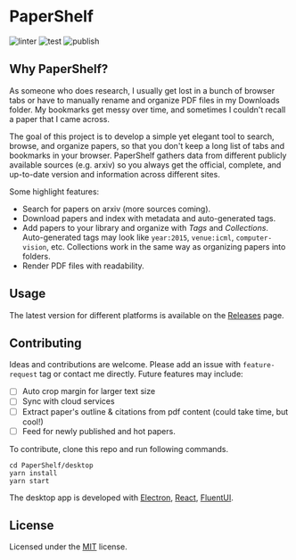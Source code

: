 # PaperShelf

![linter](https://github.com/trungd/PaperShelf/actions/workflows/linter.yml/badge.svg)
![test](https://github.com/trungd/PaperShelf/actions/workflows/test.yml/badge.svg)
![publish](https://github.com/trungd/PaperShelf/actions/workflows/publish.yml/badge.svg)

## Why PaperShelf?

As someone who does research, I usually get lost in a bunch of browser tabs or have to manually rename and organize PDF files in my Downloads folder. My bookmarks get messy over time, and sometimes I couldn't recall a paper that I came across.

The goal of this project is to develop a simple yet elegant tool to search, browse, and organize papers, so that you don't keep a long list of tabs and bookmarks in your browser. PaperShelf gathers data from different publicly available sources (e.g. arxiv) so you always get the official, complete, and up-to-date version and information across different sites.

Some highlight features:

- Search for papers on arxiv (more sources coming).
- Download papers and index with metadata and auto-generated tags.
- Add papers to your library and organize with _Tags_ and _Collections_. Auto-generated tags may look like `year:2015`, `venue:icml`, `computer-vision`, etc. Collections work in the same way as organizing papers into folders.
- Render PDF files with readability.

## Usage

The latest version for different platforms is available on the [Releases](https://github.com/trungd/PaperShelf/releases) page.

## Contributing

Ideas and contributions are welcome. Please add an issue with `feature-request` tag or contact me directly. Future features may include:

- [ ] Auto crop margin for larger text size
- [ ] Sync with cloud services
- [ ] Extract paper's outline & citations from pdf content (could take time, but cool!)
- [ ] Feed for newly published and hot papers.

To contribute, clone this repo and run following commands.

```
cd PaperShelf/desktop
yarn install
yarn start
```

The desktop app is developed with [Electron](https://electronjs.org/), [React](https://reactjs.org/), [FluentUI](https://fluentsite.z22.web.core.windows.net/).

## License

Licensed under the [MIT](./LICENSE.md) license.
